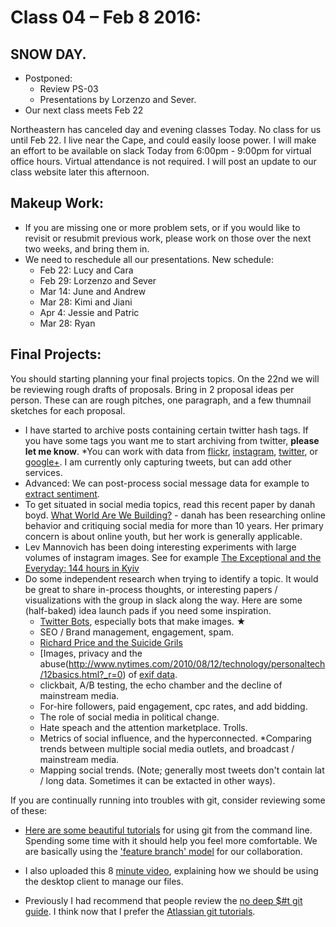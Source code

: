 # Class 04 –  Feb 8  2016:

## SNOW DAY.
* Postponed:
   * Review PS-03
   * Presentations by Lorzenzo and Sever.
* Our next class meets Feb 22

Northeastern has canceled day and evening classes Today. No class for us until Feb 22. I live near the Cape, and could easily loose power. I will make an effort to be available on slack Today from 6:00pm - 9:00pm for virtual office hours. Virtual attendance is not required.
I will post an update to our class website later this afternoon.

## Makeup Work:
* If you are missing one or more problem sets, or if you would like to revisit or resubmit previous work, please work on those over the next two weeks, and bring them in.
* We need to reschedule all our presentations. New schedule:
    * Feb 22: Lucy and Cara
    * Feb 29: Lorzenzo and Sever
    * Mar 14: June and Andrew
    * Mar 28: Kimi and Jiani
    * Apr  4: Jessie and Patric
    * Mar 28: Ryan

## Final Projects:

You should starting planning your final projects topics. On the 22nd we will be reviewing rough drafts of proposals. Bring in 2 proposal ideas per person. These can are rough pitches, one paragraph, and a few thumnail sketches for each proposal.
* I have started to archive posts containing certain twitter hash tags. If you have some tags you want me to start archiving from twitter, **please let me know**.
*You can work with data from [flickr](https://www.flickr.com/services/developer/api/), [instagram](https://www.instagram.com/developer/), [twitter](https://dev.twitter.com/overview/documentation), or [google+](https://developers.google.com/+/web/api/rest/latest/). I am currently only capturing tweets, but can add other services.
* Advanced: We can post-process social message data for example to [extract sentiment](http://text-processing.com/demo/sentiment/).
* To get situated in social media topics, read this recent paper by danah boyd. [What World Are We Building?](http://www.danah.org/papers/talks/2015/ParkerLecture.html) - danah has been researching online behavior and critiquing social media for more than 10 years. Her primary concern is about online youth, but her work is generally applicable.
* Lev Mannovich has been doing interesting experiments with large volumes of instagram images. See for example [The Exceptional and the Everyday: 144 hours in Kyiv](http://manovich.net/index.php/projects/hours-in-kiev-copy)
* Do some independent research when trying to identify a topic. It would be great to share in-process thoughts, or interesting papers / visualizations with the group in slack along the way. Here are some (half-baked) idea launch pads if you need some inspiration.
    * [Twitter Bots](http://qz.com/279139/the-17-best-bots-on-twitter/), especially bots that make images. ★
    * SEO / Brand management, engagement, spam.
    * [Richard Price and the Suicide Grils](http://www.theguardian.com/artanddesign/2015/may/27/suicide-girls-richard-prince-copying-instagram)
    * [Images, privacy and the abuse(http://www.nytimes.com/2010/08/12/technology/personaltech/12basics.html?_r=0) of [exif data](https://en.wikipedia.org/wiki/Exchangeable_image_file_format).
    * clickbait, A/B testing, the echo chamber and the decline of mainstream media.
    * For-hire followers, paid engagement, cpc rates, and add bidding.
    * The role of social media in political change.
    * Hate speach and the attention marketplace. Trolls.
    * Metrics of social influence, and the hyperconnected.
    *Comparing trends between multiple social media outlets, and broadcast / mainstream media.
    * Mapping social trends. (Note; generally most tweets don't contain lat / long data. Sometimes it can be extacted in other ways).


If you are continually running into troubles with git, consider reviewing some of these:

* [Here are some beautiful tutorials](https://www.atlassian.com/git/tutorials/undoing-changes/) for using git from the command line.  Spending some time with it should help you feel more comfortable. We are basically using the ['feature branch' model](https://www.atlassian.com/git/tutorials/comparing-workflows/feature-branch-workflow/) for our collaboration.

* I also uploaded this 8 [minute video](https://dl.dropboxusercontent.com/u/73403/githubdesktop.mp4), explaining how we should be using the desktop client to manage our files.

* Previously I had recommend that people review the [no deep $#t git guide](http://rogerdudler.github.io/git-guide/).  I think now that I prefer the [Atlassian git tutorials](https://www.atlassian.com/git/tutorials/).










